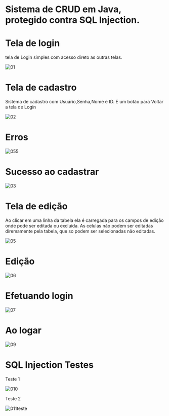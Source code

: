 # Sistema de CRUD em Java, protegido contra SQL Injection.


# Tela de login

tela de Login simples com acesso direto as outras telas.

![01](https://user-images.githubusercontent.com/98977689/235370214-3b1902ee-89e3-4b68-9ee7-736249041c3c.PNG)

# Tela de cadastro

Sistema de cadastro com Usuário,Senha,Nome e ID. E um botão para Voltar a tela de Login

![02](https://user-images.githubusercontent.com/98977689/235370394-f4c270fc-ae60-478a-88ca-3c69f745ed28.PNG)

# Erros

![055](https://user-images.githubusercontent.com/98977689/235370497-9c475c46-17be-4fa9-aeae-c84987420d52.PNG)

# Sucesso ao cadastrar  

![03](https://user-images.githubusercontent.com/98977689/235370514-fc606e81-35dc-4d34-8d28-66d29265d280.PNG)

# Tela de edição

Ao clicar em uma linha da tabela ela é carregada para os campos de edição onde pode ser editada ou excluida. As celulas não podem ser editadas diremamente pela tabela, que so podem ser selecionadas não editadas.

![05](https://user-images.githubusercontent.com/98977689/235370837-ef59790d-231e-4998-816e-97358bc27186.PNG)

# Edição

![06](https://user-images.githubusercontent.com/98977689/235370977-1413a640-a14c-4dc4-ab66-32eff7302d16.PNG)

# Efetuando login

![07](https://user-images.githubusercontent.com/98977689/235371011-4c0d7386-dd5e-4bad-ba95-71eaa1b4f34a.PNG)

# Ao logar

![09](https://user-images.githubusercontent.com/98977689/235371062-97f154ea-c496-43b2-b89b-3f3d84417921.PNG)

# SQL Injection Testes

Teste 1

![010](https://user-images.githubusercontent.com/98977689/235371079-dcf7ea0b-49ec-46a6-8f4e-80fac2af7b95.PNG)

Teste 2

![011teste](https://user-images.githubusercontent.com/98977689/235371089-a8279dc0-4379-4624-90c5-181d9e35f98e.PNG)






